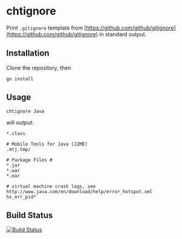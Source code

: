 # chtignore

Print `.gitignore` template from [https://github.com/github/gitignore](https://github.com/github/gitignore) in standard output.

## Installation

Clone the repository, then

    go install
    
## Usage

    chtignore Java

will output:

```
*.class

# Mobile Tools for Java (J2ME)
.mtj.tmp/

# Package Files #
*.jar
*.war
*.ear

# virtual machine crash logs, see http://www.java.com/en/download/help/error_hotspot.xml
hs_err_pid*
```

## Build Status

[![Build Status](https://travis-ci.org/jcgay/chtignore.svg)](https://travis-ci.org/jcgay/chtignore)